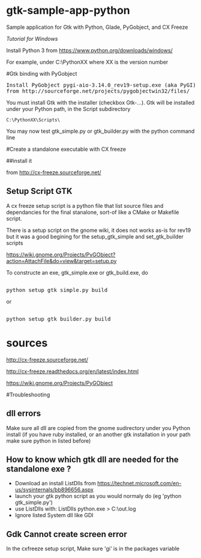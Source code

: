 # gtk-sample-app-python
Sample application for Gtk with Python, Glade, PyGobject, and CX Freeze

<i>Tutorial for Windows</i>

Install Python 3 from https://www.python.org/downloads/windows/

For example, under  C:\PythonXX where XX is the version number

#Gtk binding with PyGobject

<pre>
Install PyGobject pygi-aio-3.14.0_rev19-setup.exe (aka PyGI)
from http://sourceforge.net/projects/pygobjectwin32/files/
</pre>
You must install Gtk with the installer (checkbox Gtk-...).
Gtk will be installed under your Python path, in the Script subdirectory


    C:\PythonXX\Scripts\


You may now test gtk_simple.py or gtk_builder.py with the python command line

#Create a standalone executable with CX freeze

##install it

from http://cx-freeze.sourceforge.net/

## Setup Script GTK

A cx freeze setup script is a python file that list source files and
dependancies for the final stanalone, sort-of like a CMake or Makefile script. 

There is a setup script on the gnome wiki, it does not works as-is for rev19
but it was a good begining for the setup_gtk_simple and set_gtk_builder scripts

https://wiki.gnome.org/Projects/PyGObject?action=AttachFile&do=view&target=setup.py

To constructe an exe, gtk_simple.exe or gtk_build.exe, do

<pre> 
python setup_gtk_simple.py build
</pre>

or

<pre> 
python setup_gtk_builder.py build
</pre>


# sources

http://cx-freeze.sourceforge.net/

http://cx-freeze.readthedocs.org/en/latest/index.html

https://wiki.gnome.org/Projects/PyGObject

#Troubleshooting

## dll errors

Make sure all dll are copied from the gnome sudirectory under you Python install
(if you have ruby installed, or an another gtk installation in your path make sure
python in listed before)

## How to know which gtk dll are needed for the standalone exe ?

* Download an install ListDlls from https://technet.microsoft.com/en-us/sysinternals/bb896656.aspx
* launch your gtk python script as you would normaly do (eg 'python gtk_simple.py')
* use ListDlls with: ListDlls python.exe > C:\out.log
* Ignore listed System dll like GDI

## Gdk Cannot create screen error

In the cxfreeze setup script,  Make sure 'gi' is in the packages variable